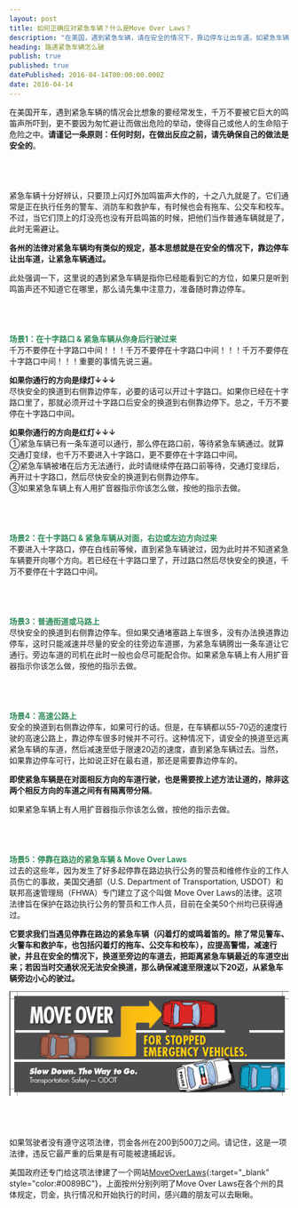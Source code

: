 ```yaml
---
layout: post
title: 如何正确应对紧急车辆？什么是Move Over Laws？
description: "在美国，遇到紧急车辆，请在安全的情况下，靠边停车让出车道。如紧急车辆上有人用扩音器指示你该怎么做，按他的指示去做。对于停靠在路边的紧急车辆，Move Over Laws规定，应提高警惕，减速行驶，并且在安全的情况下，换道至旁边的车道去。"
heading: 路遇紧急车辆怎么破
publish: true
published: true
datePublished: 2016-04-14T00:00:00.000Z
date: 2016-04-14
---
```


<span class="dropcap">在</span>美国开车，遇到紧急车辆的情况会比想象的要经常发生，千万不要被它巨大的鸣笛声所吓到，更不要因为匆忙避让而做出危险的举动，使得自己或他人的生命陷于危险之中。**请谨记一条原则：任何时刻，在做出反应之前，请先确保自己的做法是安全的**。

<p style="margin-bottom:70px"></p>

紧急车辆十分好辨认，只要顶上闪灯外加鸣笛声大作的，十之八九就是了。它们通常是正在执行任务的警车、消防车和救护车，有时候也会有拖车、公交车和校车。不过，当它们顶上的灯没亮也没有开启鸣笛的时候，把他们当作普通车辆就是了，此时无需避让。

**各州的法律对紧急车辆均有类似的规定，基本思想就是在安全的情况下，靠边停车让出车道，让紧急车辆通过。**

此处强调一下，这里说的遇到紧急车辆是指你已经能看到它的方位，如果只是听到鸣笛声还不知道它在哪里，那么请先集中注意力，准备随时靠边停车。

<p style="margin-bottom:70px"></p>

<span style="color:#2e8b57">**场景1：在十字路口 & 紧急车辆从你身后行驶过来**</span><br>
千万不要停在十字路口中间！！！千万不要停在十字路口中间！！！千万不要停在十字路口中间！！！重要的事情先说三遍。

**如果你通行的方向是绿灯↓↓↓**<br>
尽快安全的换道到右侧靠边停车，必要的话可以开过十字路口。如果你已经在十字路口里了，那就必须开过十字路口后安全的换道到右侧靠边停下。总之，千万不要停在十字路口中间。


**如果你通行的方向是红灯↓↓↓**<br>
①紧急车辆已有一条车道可以通行，那么停在路口前，等待紧急车辆通过。就算交通灯变绿，也千万不要进入十字路口，更不要停在十字路口中间。<br>
②紧急车辆被堵在后方无法通行，此时请继续停在路口前等待，交通灯变绿后，再开过十字路口，然后尽快安全的换道到右侧靠边停车。<br>
③如果紧急车辆上有人用扩音器指示你该怎么做，按他的指示去做。<br>

<p style="margin-bottom:70px"></p>

<span style="color:#2e8b57">**场景2：在十字路口 & 紧急车辆从对面，右边或左边方向过来**</span><br>
不要进入十字路口，停在白线前等候，直到紧急车辆驶过，因为此时并不知道紧急车辆要开向哪个方向。若已经在十字路口里了，开过路口然后尽快安全的换道，千万不要停在十字路口中间。

<p style="margin-bottom:70px"></p>

<span style="color:#2e8b57">**场景3：普通街道或马路上**</span><br>
尽快安全的换道到右侧靠边停车。但如果交通堵塞路上车很多，没有办法换道靠边停车，这时只能减速并尽量的安全的往旁边车道挪，为紧急车辆腾出一条车道让它通行。旁边车道的司机在此时一般也会尽可能配合你。如果紧急车辆上有人用扩音器指示你该怎么做，按他的指示去做。

<p style="margin-bottom:70px"></p>

<span style="color:#2e8b57">**场景4：高速公路上**</span><br>
安全的换道到右侧靠边停车，如果可行的话。但是，在车辆都以55-70迈的速度行驶的高速公路上，靠边停车很多时候并不可行。这种情况下，请安全的换道至远离紧急车辆的车道，然后减速至低于限速20迈的速度，直到紧急车辆过去。当然，如果靠边停车可行，比如说正好在最右道，那还是需要靠边停车的。

**即使紧急车辆是在对面相反方向的车道行驶，也是需要按上述方法让道的，除非这两个相反方向的车道之间有有隔离带分隔**。

如果紧急车辆上有人用扩音器指示你该怎么做，按他的指示去做。

<p style="margin-bottom:70px"></p>

<span style="color:#2e8b57">**场景5：停靠在路边的紧急车辆 & Move Over Laws**</span><br>
过去的这些年，因为发生了好多起停靠在路边执行公务的警员和维修作业的工作人员伤亡的事故，美国交通部（U.S. Department of Transportation, USDOT）和联邦高速管理局（FHWA）专门建立了这个叫做 Move Over Laws的法律。这项法律旨在保护在路边执行公务的警员和工作人员，目前在全美50个州均已获得通过。

**它要求我们当遇见停靠在路边的紧急车辆（闪着灯的或鸣着笛的。除了常见警车、火警车和救护车，也包括闪着灯的拖车、公交车和校车），应提高警惕，减速行驶，并且在安全的情况下，换道至旁边的车道去，把距离紧急车辆最近的车道空出来；若因当时交通状况无法安全换道，那么确保减速至限速以下20迈，从紧急车辆旁边小心的驶过。**

<p itemprop="image" itemscope itemtype="https://schema.org/ImageObject">
 <img src="/assets/img/MoveOverLaws.jpg" alt="Slow Down or Move Over for Stoped Emergency Vehicles">
  <meta itemprop="url" content="https://www.blogus123.com/assets/img/MoveOverLaws.jpg">
  <meta itemprop="width" content="1021">
  <meta itemprop="height" content="382">
</p>

<p style="margin-bottom:70px"></p>

如果驾驶者没有遵守这项法律，罚金各州在200到500刀之间。请记住，这是一项法律，违反它最严重的后果是有可能被逮捕起诉。

美国政府还专门给这项法律建了一个网站[MoveOverLaws](http://www.moveoverlaws.com){:target="_blank" style="color:#0089BC"}，上面按州分别列明了Move Over Laws在各个州的具体规定，罚金，执行情况和开始执行的时间，感兴趣的朋友可以去瞅瞅。
